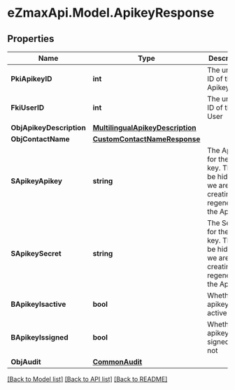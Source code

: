 
# eZmaxApi.Model.ApikeyResponse

## Properties

Name | Type | Description | Notes
------------ | ------------- | ------------- | -------------
**PkiApikeyID** | **int** | The unique ID of the Apikey | 
**FkiUserID** | **int** | The unique ID of the User | 
**ObjApikeyDescription** | [**MultilingualApikeyDescription**](MultilingualApikeyDescription.md) |  | 
**ObjContactName** | [**CustomContactNameResponse**](CustomContactNameResponse.md) |  | 
**SApikeyApikey** | **string** | The Apikey for the API key.  This will be hidden if we are not creating or regenerating the Apikey. | [optional] 
**SApikeySecret** | **string** | The Secret for the API key.  This will be hidden if we are not creating or regenerating the Apikey. | [optional] 
**BApikeyIsactive** | **bool** | Whether the apikey is active or not | 
**BApikeyIssigned** | **bool** | Whether the apikey is signed or not | [optional] 
**ObjAudit** | [**CommonAudit**](CommonAudit.md) |  | 

[[Back to Model list]](../README.md#documentation-for-models)
[[Back to API list]](../README.md#documentation-for-api-endpoints)
[[Back to README]](../README.md)

